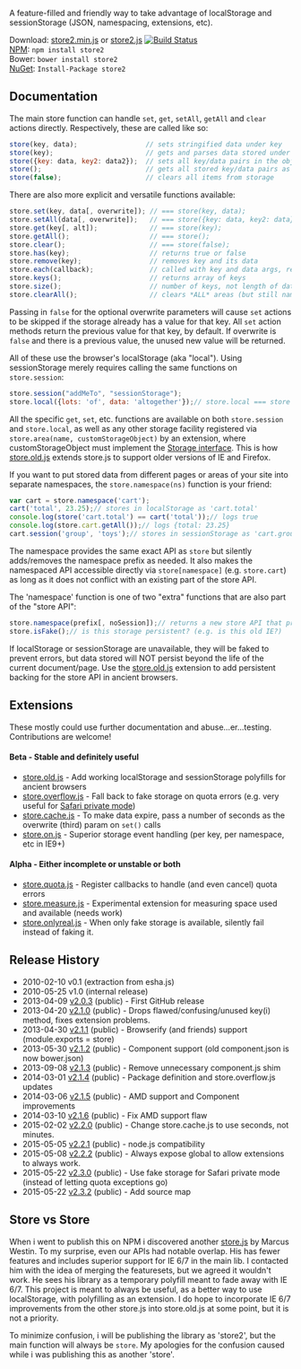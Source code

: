 A feature-filled and friendly way to take advantage of localStorage and sessionStorage
(JSON, namespacing, extensions, etc).

Download: [store2.min.js][prod]  or  [store2.js][dev] [![Build Status](https://travis-ci.org/nbubna/store.png?branch=master)](https://travis-ci.org/nbubna/store)  
[NPM][npm]: `npm install store2`  
Bower: `bower install store2`   
[NuGet][]: `Install-Package store2`  

[NuGet]: http://nuget.org/packages/store2/
[prod]: https://raw.github.com/nbubna/store/master/dist/store2.min.js
[dev]: https://raw.github.com/nbubna/store/master/dist/store2.js
[npm]: https://npmjs.org/package/store2


## Documentation
The main store function can handle ```set```, ```get```, ```setAll```, ```getAll``` and ```clear```
actions directly. Respectively, these are called like so:

```javascript
store(key, data);                 // sets stringified data under key
store(key);                       // gets and parses data stored under key
store({key: data, key2: data2});  // sets all key/data pairs in the object
store();                          // gets all stored key/data pairs as an object
store(false);                     // clears all items from storage
```

There are also more explicit and versatile functions available:

```javascript
store.set(key, data[, overwrite]); // === store(key, data);
store.setAll(data[, overwrite]);   // === store({key: data, key2: data});
store.get(key[, alt]);             // === store(key);
store.getAll();                    // === store();
store.clear();                     // === store(false);
store.has(key);                    // returns true or false
store.remove(key);                 // removes key and its data
store.each(callback);              // called with key and data args, return false to exit early
store.keys();                      // returns array of keys
store.size();                      // number of keys, not length of data
store.clearAll();                  // clears *ALL* areas (but still namespace sensitive)
```

Passing in ```false``` for the optional overwrite parameters will cause ```set``` actions to be skipped 
if the storage already has a value for that key. All ```set``` action methods return the previous value 
for that key, by default. If overwrite is ```false``` and there is a previous value, the unused new 
value will be returned.

All of these use the browser's localStorage (aka "local"). Using sessionStorage merely requires 
calling the same functions on ```store.session```:

```javascript
store.session("addMeTo", "sessionStorage");
store.local({lots: 'of', data: 'altogether'});// store.local === store :)
```
All the specific ```get```, ```set```, etc. functions are available on both ```store.session``` and ```store.local```, as well as any other storage facility registered via ```store.area(name, customStorageObject)``` by an extension, where customStorageObject must implement the [Storage interface][storage]. This is how [store.old.js][old] extends store.js to support older versions of IE and Firefox.

[storage]: http://dev.w3.org/html5/webstorage/#the-storage-interface

If you want to put stored data from different pages or areas of your site into separate namespaces, 
the ```store.namespace(ns)``` function is your friend:

```javascript
var cart = store.namespace('cart');
cart('total', 23.25);// stores in localStorage as 'cart.total'
console.log(store('cart.total') == cart('total'));// logs true
console.log(store.cart.getAll());// logs {total: 23.25}
cart.session('group', 'toys');// stores in sessionStorage as 'cart.group'
```

The namespace provides the same exact API as ```store``` but silently adds/removes the namespace prefix as needed.
It also makes the namespaced API accessible directly via ```store[namespace]``` (e.g. ```store.cart```) as long as it
does not conflict with an existing part of the store API.

The 'namespace' function is one of two "extra" functions that are also part of the "store API":

```javascript
store.namespace(prefix[, noSession]);// returns a new store API that prefixes all key-based functions
store.isFake();// is this storage persistent? (e.g. is this old IE?) 
```

If localStorage or sessionStorage are unavailable, they will be faked to prevent errors,
but data stored will NOT persist beyond the life of the current document/page. Use the 
[store.old.js][old] extension to add persistent backing for the store API in ancient browsers.

## Extensions
These mostly could use further documentation and abuse...er...testing.
Contributions are welcome!

#### Beta - Stable and definitely useful
* [store.old.js][old] - Add working localStorage and sessionStorage polyfills for ancient browsers
* [store.overflow.js][overflow] - Fall back to fake storage on quota errors (e.g. very useful for [Safari private mode][safari])
* [store.cache.js][cache] - To make data expire, pass a number of seconds as the overwrite (third) param on ```set()``` calls
* [store.on.js][on] - Superior storage event handling (per key, per namespace, etc in IE9+)

#### Alpha - Either incomplete or unstable or both
* [store.quota.js][quota] - Register callbacks to handle (and even cancel) quota errors
* [store.measure.js][measure] - Experimental extension for measuring space used and available (needs work)
* [store.onlyreal.js][onlyreal] - When only fake storage is available, silently fail instead of faking it.


[old]: https://raw.github.com/nbubna/store/master/src/store.old.js
[overflow]: https://raw.github.com/nbubna/store/master/src/store.overflow.js
[cache]: https://raw.github.com/nbubna/store/master/src/store.cache.js
[on]: https://raw.github.com/nbubna/store/master/src/store.on.js
[quota]: https://raw.github.com/nbubna/store/master/src/store.quota.js
[measure]: https://raw.github.com/nbubna/store/master/src/store.measure.js
[onlyreal]: https://raw.github.com/nbubna/store/master/src/store.onlyreal.js
[safari]: https://github.com/marcuswestin/store.js/issues/66

## Release History
* 2010-02-10 v0.1 (extraction from esha.js)
* 2010-05-25 v1.0 (internal release)
* 2013-04-09 [v2.0.3][] (public) - First GitHub release
* 2013-04-20 [v2.1.0][] (public) - Drops flawed/confusing/unused key(i) method, fixes extension problems.
* 2013-04-30 [v2.1.1][] (public) - Browserify (and friends) support (module.exports = store)
* 2013-05-30 [v2.1.2][] (public) - Component support (old component.json is now bower.json)
* 2013-09-08 [v2.1.3][] (public) - Remove unnecessary component.js shim
* 2014-03-01 [v2.1.4][] (public) - Package definition and store.overflow.js updates
* 2014-03-06 [v2.1.5][] (public) - AMD support and Component improvements
* 2014-03-10 [v2.1.6][] (public) - Fix AMD support flaw
* 2015-02-02 [v2.2.0][] (public) - Change store.cache.js to use seconds, not minutes.
* 2015-05-05 [v2.2.1][] (public) - node.js compatibility
* 2015-05-08 [v2.2.2][] (public) - Always expose global to allow extensions to always work.
* 2015-05-22 [v2.3.0][] (public) - Use fake storage for Safari private mode (instead of letting quota exceptions go)
* 2015-05-22 [v2.3.2][] (public) - Add source map

[v2.0.3]: https://github.com/nbubna/store/tree/2.0.3
[v2.1.0]: https://github.com/nbubna/store/tree/2.1.0
[v2.1.1]: https://github.com/nbubna/store/tree/2.1.1
[v2.1.2]: https://github.com/nbubna/store/tree/2.1.2
[v2.1.3]: https://github.com/nbubna/store/tree/2.1.3
[v2.1.4]: https://github.com/nbubna/store/tree/2.1.4
[v2.1.5]: https://github.com/nbubna/store/tree/2.1.5
[v2.1.6]: https://github.com/nbubna/store/tree/2.1.6
[v2.2.0]: https://github.com/nbubna/store/tree/2.2.0
[v2.2.1]: https://github.com/nbubna/store/tree/2.2.1
[v2.2.2]: https://github.com/nbubna/store/tree/2.2.2
[v2.3.0]: https://github.com/nbubna/store/tree/2.3.0
[v2.3.2]: https://github.com/nbubna/store/tree/2.3.2

## Store vs Store
When i went to publish this on NPM i discovered another [store.js][other] by Marcus Westin.
To my surprise, even our APIs had notable overlap. His has fewer features and includes superior support
for IE 6/7 in the main lib. I contacted him with the idea of merging the featuresets, but we agreed it wouldn't work.
He sees his library as a temporary polyfill meant to fade away with IE 6/7. This project is meant 
to always be useful, as a better way to use localStorage, with polyfilling as an extension.  I do hope
to incorporate IE 6/7 improvements from the other store.js into store.old.js at some point,
but it is not a priority.

To minimize confusion, i will be publishing the library as 'store2',
but the main function will always be `store`.
My apologies for the confusion caused while i was publishing this as another 'store'.

[other]: https://github.com/marcuswestin/store.js/


